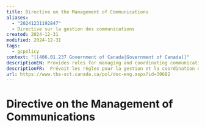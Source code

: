 ```yaml
---
title: Directive on the Management of Communications
aliases:
  - "20241231192847"
  - Directive sur la gestion des communications
created: 2024-12-31
modified: 2024-12-31
tags:
  - gcpolicy
context: "[[406.01.237 Government of Canada|Government of Canada]]"
descriptionEN: Provides rules for managing and coordinating communications, including procedures for advertising, public opinion research, social media and web communications. 
descriptionFR:  Prévoit les règles pour la gestion et la coordination des communications, y compris les procédures relatives à la publicité, les recherches sur l’opinion publique, les médias sociaux et les communications Web.
url: https://www.tbs-sct.canada.ca/pol/doc-eng.aspx?id=30682
---
```

# Directive on the Management of Communications

